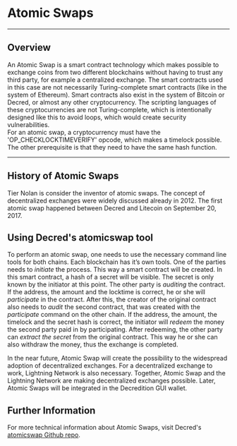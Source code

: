 # Atomic Swaps

---

## Overview

An Atomic Swap is a smart contract technology which makes possible to exchange coins from two different blockchains without having to trust any third party, for example a centralized exchange.
The smart contracts used in this case are not necessarily Turing-complete smart contracts (like in the system of Ethereum).
Smart contracts also exist in the system of Bitcoin or Decred, or almost any other cryptocurrency.
The scripting languages of these cryptocurrencies are not Turing-complete, which is intentionally designed like this to avoid loops, which would create security vulnerabilities.  
For an atomic swap, a cryptocurrency must have the 'OP_CHECKLOCKTIMEVERIFY' opcode, which makes a timelock possible.
The other prerequisite is that they need to have the same hash function.

---

## History of Atomic Swaps

Tier Nolan is consider the inventor of atomic swaps. The concept of decentralized exchanges were widely discussed already in 2012. The first atomic swap happened between Decred and Litecoin on September 20, 2017.

## Using Decred's atomicswap tool

To perform an atomic swap, one needs to use the necessary command line tools for both chains. Each blockchain has it’s own tools. 
One of the parties needs to *initiate* the process. This way a smart contract will be created. In this smart contract, a hash of a secret will be visible. The secret is only known by the initiator at this point. 
The other party is *auditing* the contract. If the address, the amount and the locktime is correct, he or she will *participate* in the contract.
After this, the creator of the original contract also needs to *audit* the second contract, that was created with the *participate* command on the other chain. If the address, the amount, the timelock and the secret hash is correct, the initiator will *redeem* the money the second party paid in by participating.
After redeeming, the other party can *extract the secret* from the original contract. This way he or she can also withdraw the money, thus the exchange is completed.

In the near future, Atomic Swap will create the possibility to the widespread adoption of decentralized exchanges. For a decentralized exchange to work, Lightning Network is also necessary. 
Together, Atomic Swap and the Lightning Network are making decentralized exchanges possible.
Later, Atomic Swaps will be integrated in the Decredition GUI wallet.

## Further Information

For more technical information about Atomic Swaps, visit Decred's [atomicswap Github repo](https://github.com/decred/atomicswap).
